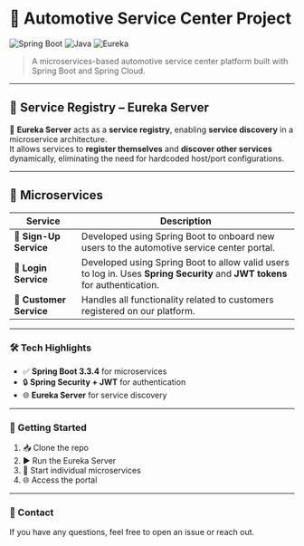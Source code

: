 # 🚗 Automotive Service Center Project  

![Spring Boot](https://img.shields.io/badge/Spring%20Boot-3.3.4-brightgreen?logo=springboot)
![Java](https://img.shields.io/badge/Java-21-orange?logo=openjdk)
![Eureka](https://img.shields.io/badge/Eureka-Server-blue?logo=spring)

> A microservices-based automotive service center platform built with Spring Boot and Spring Cloud.

---

## 📡 Service Registry – Eureka Server  

📝 **Eureka Server** acts as a **service registry**, enabling **service discovery** in a microservice architecture.  
It allows services to **register themselves** and **discover other services** dynamically, eliminating the need for hardcoded host/port configurations.

---

## 🧩 Microservices  

| Service | Description |
|---------|-------------|
| 📝 **Sign-Up Service** | Developed using Spring Boot to onboard new users to the automotive service center portal. |
| 🔐 **Login Service** | Developed using Spring Boot to allow valid users to log in. Uses **Spring Security** and **JWT tokens** for authentication. |
| 👤 **Customer Service** | Handles all functionality related to customers registered on our platform. |

---

### 🛠️ Tech Highlights  
- ✅ **Spring Boot 3.3.4** for microservices  
- 🔒 **Spring Security + JWT** for authentication  
- 🌐 **Eureka Server** for service discovery  

---

### 🚀 Getting Started  

1. 📥 Clone the repo  
2. ▶️ Run the Eureka Server  
3. 🏃 Start individual microservices  
4. 🌐 Access the portal  

---

### 📧 Contact  

If you have any questions, feel free to open an issue or reach out.
